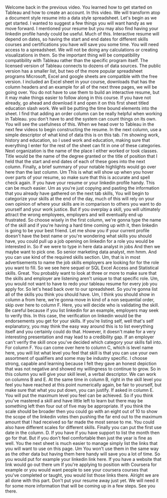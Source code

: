 Welcome back in the previous video.
You learned how to get started on Tableau and how to create
an account.
In this video.
We will transform atop a document style resume into a data
style spreadsheet.
Let's begin as we get started.
I wanted to suggest a few things you will want handy as we
move forward.
I mentioned your resume but you may also find having your
linkedin profile handy could be useful.
Much of this.
Interactive resume will depend on dates, so having the start
and end dates for different skills courses and certifications
you have will save you some time.
You will need access to a spreadsheet.
We will not be doing any calculations or creating
visualizations in them.
So the important thing will be compatibility compatibility
with Tableau rather than the specific program itself.
The licensed version of Tableau connects to dozens of data
sources.
The public version has a smaller list, but two of the more
popular spreadsheet programs Microsoft, Excel and google
sheets are compatible with the free version.
I included an Excel sheet in your course, downloads that has
the column headers and an example for all of the next
three pages, we will be going over.
You do not have to use them to build an interactive resume,
but it may make things easier to follow along in this course.
If you have not already, go ahead and download it and open it
on this first sheet titled education slash work.
We will be putting the time bound elements into the sheet.
I find that adding an order column can be really helpful when
working in Tableau.
you don't have to and the system can count things on its own.
You will see the usefulness of this.
When we head over to Tableau in the next few videos
to begin constructing the resume.
In the next column, use a simple descriptor of what kind
of data this is on this tab.
I'm showing work, history and education, so I used work
and education, making sure that everything I enter
for the rest of the sheet can fit in one of these categories.
Next organization is the name of the place I either worked
or took classes.
Title would be the name of the degree granted or the title
of position that I held that the start and end dates of each
of these goes into the next column.
Finally, a brief summary of your notable highlights would go
over here than the last column.
Um This is what will show up when you hover over parts
of your resume, so make sure that this is accurate and spell
check again.
If you have your resume or your linkedin profile handy.
This can be much easier.
Um as you're just copying and pasting the information that
you already have gathered on the next tab skills, You
will begin to categorize your skills at the end of the day,
much of this will rely on your own opinion of where your
skills are in comparison to others you want to do yourself
and your work justice.
But if you overplay a skill, you will ultimately attract
the wrong employees, employers and will eventually end up
frustrated.
So choose wisely in the first column, we're gonna type
the name of the skill and if you're having a hard time coming
up with it, then linkedin is going to be your best friend.
Let me show you if your current profile doesn't have the best
name or you're wondering what skills you should have, you
could pull up a job opening on linkedin for a role you
would be interested in.
So if we were to type in here data analyst in jobs And then
we maybe want to pick one.
So senior marketing data analyst, mm hmm.
And you can use kind of the required skills section.
Um, that is in most advertisements to name the job skills
employers are looking for for the role you want to fill.
So we see here sequel or SQL Excel Access and Statistical
skills.
Great. You probably want to look at three or more to make
sure that the skills and employer are listening aren't unique
to that specific role.
Um, you would not want to have to redo your tableau resume
for every job you apply for.
So let's head back over to our spreadsheet.
So you're gonna list all of the skills you think you
should have.
Um, I think you should show in column a from here, we're
gonna move in kind of a non sequential order, skip over here
to column F.
Here, you will decide who is validating the skill.
Be careful because if you list linkedin for an example,
employers may seek to verify this.
In this case, the verification on linkedin would be
the endorsements you get for your skills.
If you're listing self, well that's self explanatory, you
may think the easy way around this is to list everything
itself and you certainly could do that.
However, it doesn't make for a very interesting presentation
and may lead to a credibility gap.
If an employer can't verify the skill once you've decided
which category your skills fall into.
For column F.
You can come over here to column C, which is level name here,
you will list what level you feel that skill is that you
can use your own assortment of qualifiers and some may be
industry specific.
I choose strong, capable and learning because I felt
they gave an honest depiction that was not negative
and showed my willingness to continue to grow.
So in this column you will give your skill level, a verbal
descriptor.
We can work on columns B and E.
At the same time in column B, right in the skill level
you feel you have reached at this point numerically again,
be fair to yourself, but make sure that what you put down,
you can justify.
If asked in column E.
You will put the maximum level you feel can be achieved.
So if you think you've mastered a skill and have little left
to learn but there may be something left then four out
of five may be appropriate.
If you think the scale should be broader then you could go
with an eight out of 10 to show the scope of the linkedin
votes then pushing the far end out to the maximum amount that
I had received so far made the most sense to me.
You could also have different scales for different skills.
Finally you can put the first use date in the column.
D. If you have if you have support to list the month then go
for that.
But if you don't feel comfortable then just the year is fine
as well.
You the next sheet is much easier to manage simply list
the links that you will want to use on this page.
Um You won't use them in the same way as the other data
but having them here handy will save you a lot of time.
So you would put for example your linkedin link here.
If you have a website that link would go out there um
If you're applying to position with Coursera for example
or you would want people to see your coursera courses that
you've completed or taught, you would list those links there.
Alright we are all done with this part.
Don't put your resume away just yet.
We will need it for some more information that will be coming
up in a few steps.
See you there.
